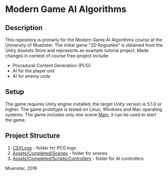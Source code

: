 # Modern Game AI Algorithms

## Description 
This repository is primarly for the Modern Game AI Algorithms course at the University of Muenster. The initial game "2D Roguelike" is obtained from the Unity Assests Store and represents an example tutorial project. Made changes in context of course free-project include: 
- Procedural Content Generation (PCG)
- AI for the player unit
- AI for enemy units

## Setup
The game requires Unity engine installed, the target Unity version is 5.1.0 or higher. The game prototype is tested on Linux, Windows and Mac operating systems. The game includes only one scene [Main](Assets/Completed/Scenes/Main.unity), it can be used to start the game. 

## Project Structure
 1. [CSVLogs](CSVLogs) - folder for PCG logs
 2. [Assets/Completed/Scenes](Assets/Completed/Scenes) - folder for scenes
 3. [Assets/Completed/Scripts/Controllers](Assets/Completed/Scripts/Controllers) - folder for AI controllers
 
Muenster, 2016
